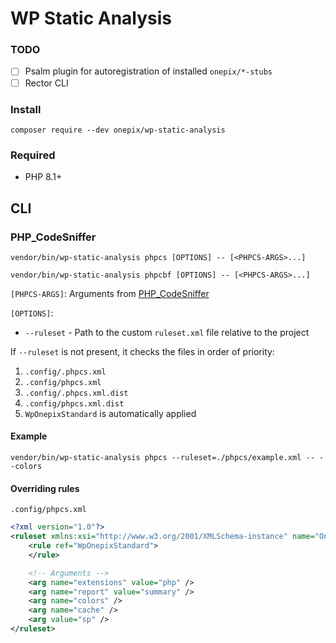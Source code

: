 # WP Static Analysis

### TODO

- [ ] Psalm plugin for autoregistration of installed `onepix/*-stubs`
- [ ] Rector CLI

### Install

```shell
composer require --dev onepix/wp-static-analysis
```

### Required

- PHP 8.1+

## CLI

### PHP_CodeSniffer

```shell
vendor/bin/wp-static-analysis phpcs [OPTIONS] -- [<PHPCS-ARGS>...]
```

```shell
vendor/bin/wp-static-analysis phpcbf [OPTIONS] -- [<PHPCS-ARGS>...]
```

`[PHPCS-ARGS]`: Arguments from [PHP_CodeSniffer](https://github.com/PHPCSStandards/PHP_CodeSniffer/wiki/Usage)

`[OPTIONS]`:

- `--ruleset` - Path to the custom `ruleset.xml` file relative to the project

If `--ruleset` is not present, it checks the files in order of priority:

1. `.config/.phpcs.xml`
2. `.config/phpcs.xml`
3. `.config/.phpcs.xml.dist`
4. `.config/phpcs.xml.dist`
5. `WpOnepixStandard` is automatically applied

#### Example

```
vendor/bin/wp-static-analysis phpcs --ruleset=./phpcs/example.xml -- --colors
```

#### Overriding rules

`.config/phpcs.xml`
```xml
<?xml version="1.0"?>
<ruleset xmlns:xsi="http://www.w3.org/2001/XMLSchema-instance" name="Onepix WP Standard Override" namespace="WpOnepixStandardOverride" xsi:noNamespaceSchemaLocation="https://raw.githubusercontent.com/squizlabs/PHP_CodeSniffer/master/phpcs.xsd">
    <rule ref="WpOnepixStandard">
    </rule>

    <!-- Arguments -->
    <arg name="extensions" value="php" />
    <arg name="report" value="summary" />
    <arg name="colors" />
    <arg name="cache" />
    <arg value="sp" />
</ruleset>
```
